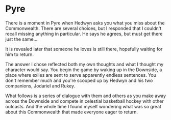 Pyre
======

There is a moment in Pyre when Hedwyn asks you what you miss about the Commonwealth.  There are several choices, but I responded that I couldn't recall missing anything in particular.  He says he agrees, but must get there just the same...

It is revealed later that someone he loves is still there, hopefully waiting for him to return.  

The answer I chose reflected both my own thoughts and what I thought my character would say.  You begin the game by waking up in the Downside, a place where exiles are sent to serve apparently endless sentences.  You don't remember much and you're scooped up by Hedwyn and his two companions, Jodariel and Rukey.  

What follows is a series of dialogue with them and others as you make away across the Downside and compete in celestial basketball hockey with other outcasts.  And the whole time I found myself wondering what was so great about this Commonwealth that made everyone eager to return.  